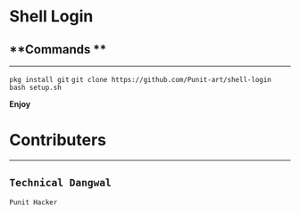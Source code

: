 
# Shell Login




**Commands **
--------------
______________

```pkg install git```
```git clone https://github.com/Punit-art/shell-login ```
```bash setup.sh```

**Enjoy**





# Contributers
----------------
```Technical Dangwal```
------------------
```Punit Hacker ```
